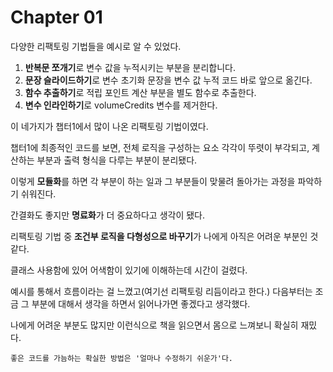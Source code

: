 # Chapter 01

다양한 리팩토링 기법들을 예시로 알 수 있었다.

1. **반복문 쪼개기**로 변수 값을 누적시키는 부분을 분리합니다.
2. **문장 슬라이드하기**로 변수 초기화 문장을 변수 값 누적 코드 바로 앞으로 옮긴다.
3. **함수 추출하기**로 적립 포인트 계산 부분을 별도 함수로 추출한다.
4. **변수 인라인하기**로 volumeCredits 변수를 제거한다.

이 네가지가 챕터1에서 많이 나온 리팩토링 기법이였다.

챕터1에 최종적인 코드를 보면, 전체 로직을 구성하는 요소 각각이 뚜렷이 부각되고, 계산하는 부분과 출력 형식을 다루는 부분이 분리됐다.

이렇게 **모듈화**를 하면 각 부분이 하는 일과 그 부분들이 맞물려 돌아가는 과정을 파악하기 쉬워진다.

간결화도 좋지만 **명료화**가 더 중요하다고 생각이 됐다.

리팩토링 기법 중 **조건부 로직을 다형성으로 바꾸기**가 나에게 아직은 어려운 부분인 것 같다.

클래스 사용함에 있어 어색함이 있기에 이해하는데 시간이 걸렸다.

예시를 통해서 흐름이라는 걸 느꼈고(여기선 리팩토링 리듬이라고 한다.) 다음부터는 조금 그 부분에 대해서 생각을 하면서 읽어나가면 좋겠다고 생각했다.

나에게 어려운 부분도 많지만 이런식으로 책을 읽으면서 몸으로 느껴보니 확실히 재밌다.

    좋은 코드를 가늠하는 확실한 방법은 '얼마나 수정하기 쉬운가'다.
